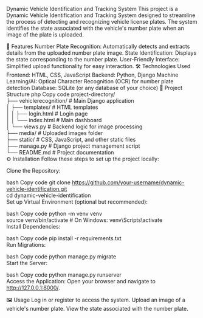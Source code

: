 
Dynamic Vehicle Identification and Tracking System
This project is a Dynamic Vehicle Identification and Tracking System designed to streamline the process of detecting and recognizing vehicle license plates. The system identifies the state associated with the vehicle's number plate when an image of the plate is uploaded.

🚀 Features
Number Plate Recognition: Automatically detects and extracts details from the uploaded number plate image.
State Identification: Displays the state corresponding to the number plate.
User-Friendly Interface: Simplified upload functionality for easy interaction.
🛠️ Technologies Used
Frontend: HTML, CSS, JavaScript
Backend: Python, Django
Machine Learning/AI: Optical Character Recognition (OCR) for number plate detection
Database: SQLite (or any database of your choice)
📂 Project Structure
php
Copy code
project-directory/  
├── vehiclerecognition/           # Main Django application  
│   ├── templates/                # HTML templates  
│   │   ├── login.html            # Login page  
│   │   └── index.html            # Main dashboard  
│   └── views.py                  # Backend logic for image processing  
├── media/                        # Uploaded images folder  
├── static/                       # CSS, JavaScript, and other static files  
├── manage.py                     # Django project management script  
└── README.md                     # Project documentation  
⚙️ Installation
Follow these steps to set up the project locally:

Clone the Repository:

bash
Copy code
git clone https://github.com/your-username/dynamic-vehicle-identification.git  
cd dynamic-vehicle-identification  
Set up Virtual Environment (optional but recommended):

bash
Copy code
python -m venv venv  
source venv/bin/activate  # On Windows: venv\Scripts\activate  
Install Dependencies:

bash
Copy code
pip install -r requirements.txt  
Run Migrations:

bash
Copy code
python manage.py migrate  
Start the Server:

bash
Copy code
python manage.py runserver  
Access the Application:
Open your browser and navigate to http://127.0.0.1:8000/.

🖼️ Usage
Log in or register to access the system.
Upload an image of a vehicle's number plate.
View the state associated with the number plate.
